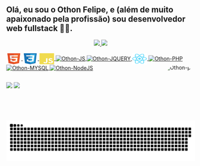 ## Olá, eu sou o Othon Felipe, e (além de muito apaixonado pela profissão) sou desenvolvedor web fullstack 🧑‍💻.
<div align="center">
  <a href="https://github.com/othonet">
  <img height="180em" src="https://github-readme-stats.vercel.app/api?username=othonet&show_icons=true&theme=react&include_all_commits=true&count_private=true"/>
  <img height="180em" src="https://github-readme-stats.vercel.app/api/top-langs/?username=othonet&layout=compact&langs_count=7&theme=react"/>
</div>
<div style="display: inline_block"><br>
  <img align="center" alt="Othon-HTML" height="30" width="40" src="https://raw.githubusercontent.com/devicons/devicon/master/icons/html5/html5-original.svg">
  <img align="center" alt="Othon-CSS" height="30" width="40" src="https://raw.githubusercontent.com/devicons/devicon/master/icons/css3/css3-original.svg">
  <img align="center" alt="Othon-JS" height="30" width="40" src="https://raw.githubusercontent.com/devicons/devicon/master/icons/javascript/javascript-plain.svg">
  <img align="center" alt="Othon-JS" height="30" width="40" src="https://cdn.jsdelivr.net/gh/devicons/devicon/icons/bootstrap/bootstrap-original.svg">
  <img align="center" alt="Othon-JQUERY" height="30" width="40" src="https://cdn.jsdelivr.net/gh/devicons/devicon/icons/jquery/jquery-plain-wordmark.svg">
  <img align="center" alt="Othon-React" height="30" width="40" src="https://raw.githubusercontent.com/devicons/devicon/master/icons/react/react-original.svg">
  <img align="center" alt="Othon-PHP" height="30" width="40" src="https://cdn.jsdelivr.net/gh/devicons/devicon/icons/php/php-plain.svg">
  <img align="center" alt="Othon-MYSQL" height="30" width="40" src="https://cdn.jsdelivr.net/gh/devicons/devicon/icons/mysql/mysql-original.svg">
  <img align="center" alt="Othon-NodeJS" height="30" width="40" src="https://cdn.jsdelivr.net/gh/devicons/devicon/icons/nodejs/nodejs-original.svg" />
  <img align="right" alt="Othon-pic" height="150" style="border-radius:50px;" src="https://avatars.githubusercontent.com/u/58792613?v=4">
          
</div>
  
  ##
 
<div> 
  <a href = "mailto:ofbsantos@gmail.com"><img src="https://img.shields.io/badge/-Gmail-%23333?style=for-the-badge&logo=gmail&logoColor=white" target="_blank"></a>
  <a href="https://www.linkedin.com/in/ofbsantos" target="_blank"><img src="https://img.shields.io/badge/-LinkedIn-%230077B5?style=for-the-badge&logo=linkedin&logoColor=white" target="_blank"></a> 
 
  ![Snake animation](https://github.com/othonet/othonet/blob/output/github-contribution-grid-snake.svg)
 
</div>
